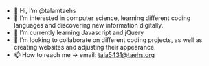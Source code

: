 - 👋 Hi, I’m @talamtaehs
- 👀 I’m interested in computer science, learning different coding languages and discovering new information digitally. 
- 🌱 I’m currently learning Javascript and jQuery
- 💞️ I’m looking to collaborate on different coding projects, as well as creating websites and adjusting their appearance.
- 📫 How to reach me -> email: tala5431@taehs.org

<!---
talamtaehs/talamtaehs is a ✨ special ✨ repository because its `README.md` (this file) appears on your GitHub profile.
You can click the Preview link to take a look at your changes.
--->
